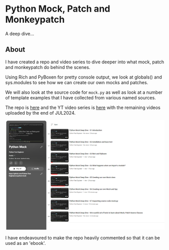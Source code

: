 # Python Mock, Patch and Monkeypatch

A deep dive...

## About

I have created a repo and video series to dive deeper into what mock, patch and monkeypatch do behind the scenes.

Using Rich and PyBoxen for pretty console output, we look at globals() and sys.modules to see how we can create our own mocks and patches.

We will also look at the source code for `mock.py` as well as look at a number of template examples that I have collected from various named sources.

The repo is [here](https://github.com/Python-Test-Engineer/yt-python-mock) and the YT video series is [here](https://www.youtube.com/playlist?list=PLsszRSbzjyvlLRuCuj0KqZzEBEHK0_H7g) with the remaining videos uploaded by the end of JUL2024.

![Current series](../images/yt-mock.png "YT Mock Series")

I have endeavoured to make the repo heavily commented so that it can be used as an 'ebook'.

<br>